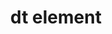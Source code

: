 ---
{
  "title": "dt element",
  "description": "Description list - term element. See [the `dl` element](/tech/html/dl_element) for more information.",
  "category": "html",
  "keywords": "dt element",
  "last_test_date": "2018-09-05",
  "test_results_url": "https://a11ysupport.io/tech/html/dt_element",
  "test_url": "https://a11ysupport.io/tech/html/dt_element",
  "notes_by_num": {
    "1": "Didn't convey its role",
    "2": "Didn't convey the position in set information"
  },
  "stats": {
    "jaws": {
      "chrome": {
        "92": "n #1 #2"
      },
      "edge": {
        "92": "n #1 #2"
      },
      "ie": {
        "11.134": "n #1 #2"
      },
      "firefox": {
        "80": "n #1 #2"
      }
    },
    "narrator": {
      "edge": {
        "85": "n #1 #2"
      }
    },
    "nvda": {
      "chrome": {
        "92": "u #1"
      },
      "edge": {
        "92": "u #1"
      },
      "firefox": {
        "80": "n #1 #2"
      }
    },
    "orca": {
      "firefox": {
        "80": "n #1 #2"
      }
    },
    "talkback": {
      "and_chr": {
        "85": "n #1 #2"
      }
    },
    "vo_ios": {
      "ios_saf": {
        "14": "a #2"
      }
    },
    "vo_macos": {
      "safari": {
        "14.0": "a #1"
      }
    }
  },
  "links": {
    "WHATWG HTML spec for the dt element": "https://html.spec.whatwg.org/#the-dd-element",
    "HTML AAM for the dt element": "https://w3c.github.io/html-aam/#el-dt"
  }
}
---